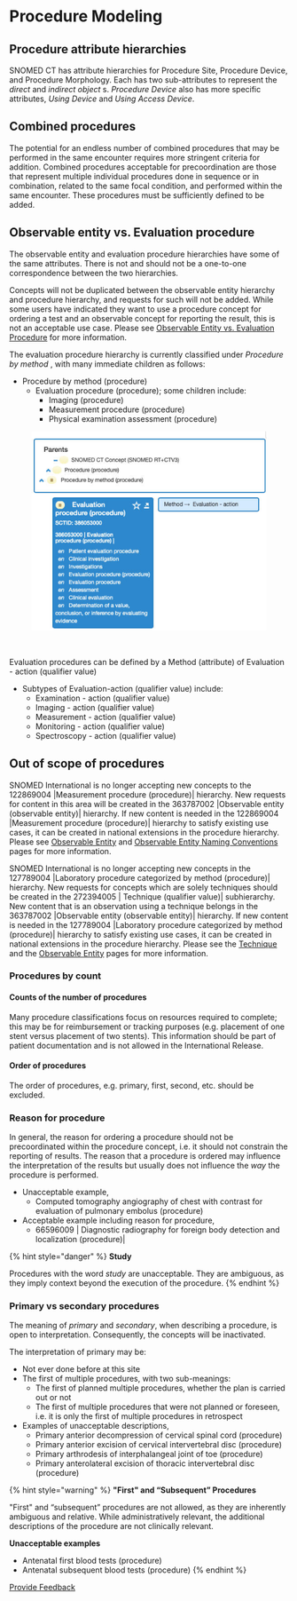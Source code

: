 # Procedure Modeling

## Procedure attribute hierarchies

SNOMED CT has attribute hierarchies for Procedure Site, Procedure Device, and Procedure Morphology. Each has two sub-attributes to represent the _direct_ and _indirect object_ s. _Procedure Device_ also has more specific attributes, _Using Device_ and _Using Access Device_.

## Combined procedures

The potential for an endless number of combined procedures that may be performed in the same encounter requires more stringent criteria for addition. Combined procedures acceptable for precoordination are those that represent multiple individual procedures done in sequence or in combination, related to the same focal condition, and performed within the same encounter. These procedures must be sufficiently defined to be added.

## Observable entity vs. Evaluation procedure

The observable entity and evaluation procedure hierarchies have some of the same attributes. There is not and should not be a one-to-one correspondence between the two hierarchies.

Concepts will not be duplicated between the observable entity hierarchy and procedure hierarchy, and requests for such will not be added. While some users have indicated they want to use a procedure concept for ordering a test and an observable concept for reporting the result, this is not an acceptable use case. Please see [Observable Entity vs. Evaluation Procedure](https://conf.spaces.snomed.org/wiki/spaces/EDUEG/pages/134024081/Observable+Entity#Observable-Entity-vs.-Evaluation-Procedure) for more information.

The evaluation procedure hierarchy is currently classified under _Procedure by method_ , with many immediate children as follows:

* Procedure by method (procedure)
  * Evaluation procedure (procedure); some children include:
    * Imaging (procedure)
    * Measurement procedure (procedure)
    * Physical examination assessment (procedure)

<figure><img src="../../../../../.gitbook/assets/image (1) (1) (4) (1).png" alt=""><figcaption></figcaption></figure>

<figure><img src="../../../../../authoring/images/174691284.png" alt=""><figcaption></figcaption></figure>

Evaluation procedures can be defined by a Method (attribute) of Evaluation - action (qualifier value)

* Subtypes of Evaluation-action (qualifier value) include:
  * Examination - action (qualifier value)
  * Imaging - action (qualifier value)
  * Measurement - action (qualifier value)
  * Monitoring - action (qualifier value)
  * Spectroscopy - action (qualifier value)

## Out of scope of procedures <a href="#out-of-scope-of-procedures" id="out-of-scope-of-procedures"></a>

SNOMED International is no longer accepting new concepts to the 122869004 |Measurement procedure (procedure)| hierarchy. New requests for content in this area will be created in the 363787002 |Observable entity (observable entity)| hierarchy. If new content is needed in the 122869004 |Measurement procedure (procedure)| hierarchy to satisfy existing use cases, it can be created in national extensions in the procedure hierarchy. Please see [Observable Entity](https://conf.spaces.snomed.org/wiki/spaces/EDUEG/pages/134024081) and [Observable Entity Naming Conventions](https://conf.spaces.snomed.org/wiki/spaces/EDUEG/pages/134024101) pages for more information.

SNOMED International is no longer accepting new concepts in the 127789004 |Laboratory procedure categorized by method (procedure)| hierarchy. New requests for concepts which are solely techniques should be created in the 272394005 | Technique (qualifier value)| subhierarchy. New content that is an observation using a technique belongs in the 363787002 |Observable entity (observable entity)| hierarchy. If new content is needed in the 127789004 |Laboratory procedure categorized by method (procedure)| hierarchy to satisfy existing use cases, it can be created in national extensions in the procedure hierarchy. Please see the [Technique](https://conf.spaces.snomed.org/wiki/spaces/EDUEG/pages/134026568) and the [Observable Entity](https://conf.spaces.snomed.org/wiki/spaces/EDUEG/pages/134024081) pages for more information.

### Procedures by count <a href="#procedures-by-count" id="procedures-by-count"></a>

#### Counts of the number of procedures <a href="#counts-of-the-number-of-procedures" id="counts-of-the-number-of-procedures"></a>

Many procedure classifications focus on resources required to complete; this may be for reimbursement or tracking purposes (e.g. placement of one stent versus placement of two stents). This information should be part of patient documentation and is not allowed in the International Release.

#### Order of procedures <a href="#order-of-procedures" id="order-of-procedures"></a>

The order of procedures, e.g. primary, first, second, etc. should be excluded.

### Reason for procedure <a href="#reason-for-procedure" id="reason-for-procedure"></a>

In general, the reason for ordering a procedure should not be precoordinated within the procedure concept, i.e. it should not constrain the reporting of results. The reason that a procedure is ordered may influence the interpretation of the results but usually does not influence the _way_ the procedure is performed.

* Unacceptable example,
  * Computed tomography angiography of chest with contrast for evaluation of pulmonary embolus (procedure)
* Acceptable example including reason for procedure,
  * 66596009 | Diagnostic radiography for foreign body detection and localization (procedure)|

{% hint style="danger" %}
**Study**

Procedures with the word _study_ are unacceptable. They are ambiguous, as they imply context beyond the execution of the procedure.
{% endhint %}

### Primary vs secondary procedures <a href="#primary-vs-secondary-procedures" id="primary-vs-secondary-procedures"></a>

The meaning of _primary_ and _secondary_, when describing a procedure, is open to interpretation. Consequently, the concepts will be inactivated.

The interpretation of primary may be:

* Not ever done before at this site
* The first of multiple procedures, with two sub-meanings:
  * The first of planned multiple procedures, whether the plan is carried out or not
  * The first of multiple procedures that were not planned or foreseen, i.e. it is only the first of multiple procedures in retrospect
* Examples of unacceptable descriptions,
  * Primary anterior decompression of cervical spinal cord (procedure)
  * Primary anterior excision of cervical intervertebral disc (procedure)
  * Primary arthrodesis of interphalangeal joint of toe (procedure)
  * Primary anterolateral excision of thoracic intervertebral disc (procedure)

{% hint style="warning" %}
**"First" and “Subsequent” Procedures**

"First" and “subsequent” procedures are not allowed, as they are inherently ambiguous and relative. While administratively relevant, the additional descriptions of the procedure are not clinically relevant.

**Unacceptable examples**

* Antenatal first blood tests (procedure)
* Antenatal subsequent blood tests (procedure)
{% endhint %}

<a href="https://docs.google.com/forms/d/e/1FAIpQLScTmbZIf0UEQwYDkY27EEWBkaiYkHSbR0_9DmFrMLXoQLyL7Q/viewform?usp=pp_url&#x26;entry.1767247133=SCT+Editorial+Guide&#x26;entry.670899847=Procedure%20Modeling" class="button primary">Provide Feedback</a>
